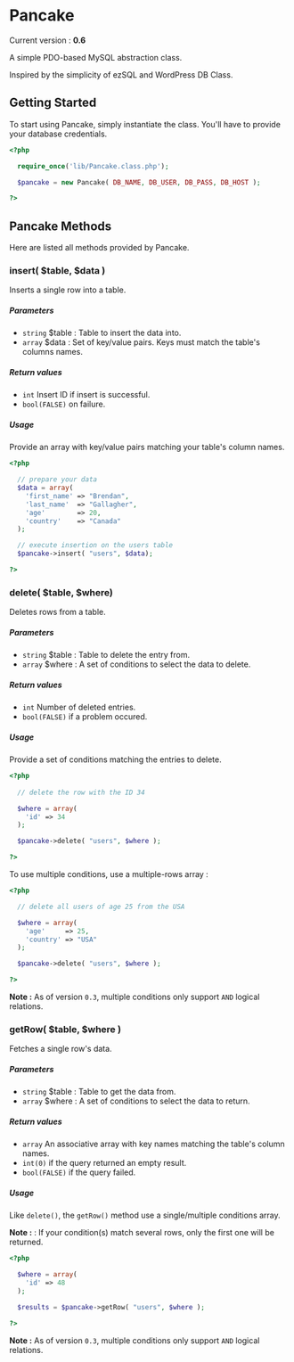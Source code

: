 # Pancake

Current version : __0.6__

A simple PDO-based MySQL abstraction class.

Inspired by the simplicity of ezSQL and WordPress DB Class.



## Getting Started

To start using Pancake, simply instantiate the class.
You'll have to provide your database credentials.

```php
<?php

  require_once('lib/Pancake.class.php');

  $pancake = new Pancake( DB_NAME, DB_USER, DB_PASS, DB_HOST );

?>
```



## Pancake Methods

Here are listed all methods provided by Pancake.



### insert( $table, $data )

Inserts a single row into a table.


##### Parameters

  * `string` $table : Table to insert the data into.
  * `array` $data : Set of key/value pairs. Keys must match the table's columns names.


##### Return values

  * `int` Insert ID if insert is successful.
  * `bool(FALSE)` on failure.


##### Usage

Provide an array with key/value pairs matching your table's column names.

```php
<?php

  // prepare your data
  $data = array(
    'first_name' => "Brendan",
    'last_name'  => "Gallagher",
    'age'        => 20,
    'country'    => "Canada"
  );

  // execute insertion on the users table
  $pancake->insert( "users", $data);

?>
```



### delete( $table, $where)

Deletes rows from a table.


##### Parameters

  * `string` $table : Table to delete the entry from.
  * `array` $where : A set of conditions to select the data to delete.


##### Return values

  * `int` Number of deleted entries.
  * `bool(FALSE)` if a problem occured.


##### Usage

Provide a set of conditions matching the entries to delete.

```php
<?php
  
  // delete the row with the ID 34

  $where = array(
    'id' => 34
  );

  $pancake->delete( "users", $where );

?>
```

To use multiple conditions, use a multiple-rows array :

```php
<?php

  // delete all users of age 25 from the USA

  $where = array(
    'age'     => 25,
    'country' => "USA"
  );

  $pancake->delete( "users", $where );

?>
```

__Note :__ As of version `0.3`, multiple conditions only support `AND` logical relations.



### getRow( $table, $where )

Fetches a single row's data.


##### Parameters

  * `string` $table : Table to get the data from.
  * `array` $where : A set of conditions to select the data to return.


##### Return values

  * `array` An associative array with key names matching the table's column names.
  * `int(0)` if the query returned an empty result.
  * `bool(FALSE)` if the query failed.


##### Usage

Like `delete()`, the `getRow()` method use a single/multiple conditions array.

__Note :__ : If your condition(s) match several rows, only the first one will be returned.

```php
<?php

  $where = array(
    'id' => 48
  );

  $results = $pancake->getRow( "users", $where );

?>
```

__Note :__ As of version `0.3`, multiple conditions only support `AND` logical relations.